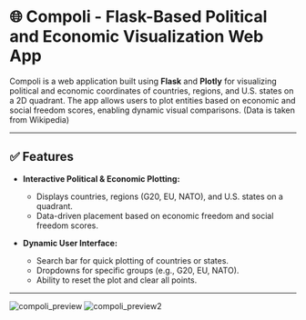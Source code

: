 # 🌐 Compoli - Flask-Based Political and Economic Visualization Web App

Compoli is a web application built using **Flask** and **Plotly** for visualizing political and economic coordinates of countries, regions, and U.S. states on a 2D quadrant. The app allows users to plot entities based on economic and social freedom scores, enabling dynamic visual comparisons.
(Data is taken from Wikipedia)

---

## ✅ **Features**

- **Interactive Political & Economic Plotting:**
  - Displays countries, regions (G20, EU, NATO), and U.S. states on a quadrant.
  - Data-driven placement based on economic freedom and social freedom scores.

- **Dynamic User Interface:**
  - Search bar for quick plotting of countries or states.
  - Dropdowns for specific groups (e.g., G20, EU, NATO).
  - Ability to reset the plot and clear all points.

---

![compoli_preview](https://user-images.githubusercontent.com/48402736/227194593-94afaa79-fa03-4c64-a94b-7447132ebfdf.png)
![compoli_preview2](https://user-images.githubusercontent.com/48402736/227194609-dc073eb1-6096-43b4-9b0b-34db49605e9b.png)
